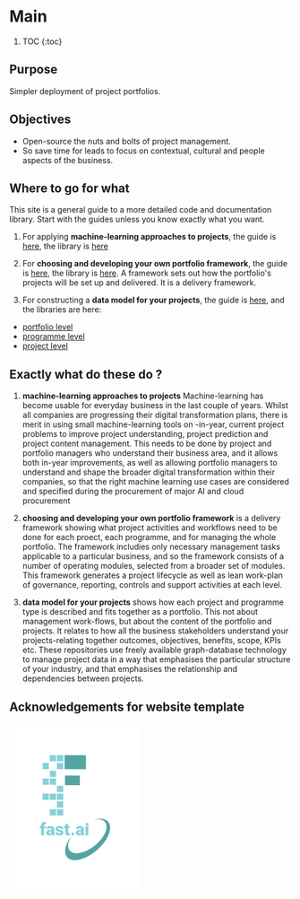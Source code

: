 # Main
1. TOC
{:toc}

## Purpose

Simpler deployment of project portfolios.

## Objectives
- Open-source the nuts and bolts of project management.
- So save time for leads to focus on contextual, cultural and people aspects of the business.  

## Where to go for what 

This site is a general guide to a more detailed code and documentation library. 
Start with the guides unless you know exactly what you want. 

1. For applying **machine-learning approaches to projects**, the guide is [here](https://lawrencerowland.github.io/2020/05/05/Applying-Machine-Learning-at-different-levels.html), the library is [here](https://github.com/lawrencerowland/Machine-learning-for-project-portfolios) 

1. For **choosing and developing your own portfolio framework**, the guide is [here](https://lawrencerowland.github.io/2020/05/11/Choose-and-develop-a-portfolio-framework.html), the library is [here](https://github.com/lawrencerowland/Data-Model-for-Project-Frameworks). A framework sets out how the portfolio's projects will be set up and delivered. It is a delivery framework.

1. For constructing a **data model for your projects**, the guide is [here](https://lawrencerowland.github.io/2020/05/07/Data-models-for-Project-Portfolios.html), and the libraries are here:

- [portfolio level](https://github.com/lawrencerowland/Data-models-for-portfolios)
- [programme level](https://github.com/lawrencerowland/Data-models-for-programmes)
- [project level](https://github.com/lawrencerowland/Data-models-for-projects)

## Exactly what do these do ?

1. **machine-learning approaches to projects** Machine-learning has become usable for everyday business in the last couple of years. Whilst all companies are progressing their digital transformation plans, there is merit in using small machine-learning tools on -in-year, current project problems to improve project understanding, project prediction and project content management. This needs to be done by project and portfolio managers who understand their business area, and it allows both in-year improvements, as well as allowing portfolio managers to understand and shape the broader digital transformation within their companies, so that the right machine learning use cases are considered and specified during the procurement of major AI and cloud procurement

1. **choosing and developing your own portfolio framework** is a delivery framework showing what project activities and workflows need to be done for each proect, each programme, and for managing the whole portfolio. The framework includies only necessary management tasks applicable to a particular business, and so the framework consists of a number of operating modules, selected from a broader set of modules. This framework generates a project lifecycle as well as lean work-plan of governance, reporting, controls and support activities at each level. 

1. **data model for your projects** shows how each project and programme type is described and fits together as a portfolio. This not about management work-flows, but about the content of the portfolio and projects. It relates to how all the business stakeholders understand your projects-relating together outcomes, objectives, benefits, scope, KPIs etc.  These repositories use freely available graph-database technology to manage project data in a way that emphasises the particular structure of your industry, and that emphasises the relationship and dependencies between projects.

## Acknowledgements for website template
![Image of fast.ai logo](images/logo.png)

